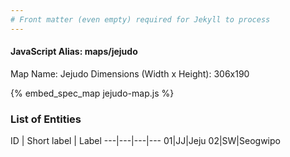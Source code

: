 ```yaml
---
# Front matter (even empty) required for Jekyll to process
---
```


#### JavaScript Alias: maps/jejudo

Map Name: Jejudo
Dimensions (Width x Height): 306x190



{% embed_spec_map jejudo-map.js %}

### List of Entities

ID | Short label | Label
---|---|---|---
01|JJ|Jeju
02|SW|Seogwipo

